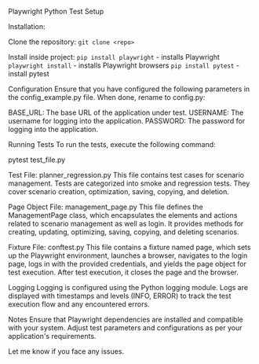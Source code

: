Playwright Python Test Setup

Installation:

Clone the repository:
`git clone <repo>`

Install inside project:
`pip install playwright` - installs Playwright
`playwright install` - installs Playwright browsers
`pip install pytest` - install pytest

Configuration
Ensure that you have configured the following parameters in the config_example.py file. When done, rename to config.py:

BASE_URL: The base URL of the application under test.
USERNAME: The username for logging into the application.
PASSWORD: The password for logging into the application.

Running Tests
To run the tests, execute the following command:

pytest test_file.py

Test File: planner_regression.py
This file contains test cases for scenario management. Tests are categorized into smoke and regression tests. They cover scenario creation, optimization, saving, copying, and deletion.

Page Object File: management_page.py
This file defines the ManagementPage class, which encapsulates the elements and actions related to scenario management as well as login. It provides methods for creating, updating, optimizing, saving, copying, and deleting scenarios.

Fixture File: conftest.py
This file contains a fixture named page, which sets up the Playwright environment, launches a browser, navigates to the login page, logs in with the provided credentials, and yields the page object for test execution. After test execution, it closes the page and the browser.

Logging
Logging is configured using the Python logging module. Logs are displayed with timestamps and levels (INFO, ERROR) to track the test execution flow and any encountered errors.

Notes
Ensure that Playwright dependencies are installed and compatible with your system.
Adjust test parameters and configurations as per your application's requirements.

Let me know if you face any issues.